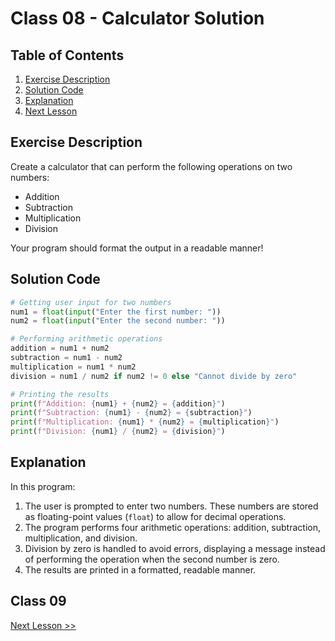 # Class 08 - Calculator Solution

## Table of Contents
1. [Exercise Description](#exercise-description)
2. [Solution Code](#solution-code)
3. [Explanation](#explanation)
4. [Next Lesson](#next-lesson)

## Exercise Description
Create a calculator that can perform the following operations on two numbers:
- Addition
- Subtraction
- Multiplication
- Division

Your program should format the output in a readable manner!

## Solution Code
```python
# Getting user input for two numbers
num1 = float(input("Enter the first number: "))
num2 = float(input("Enter the second number: "))

# Performing arithmetic operations
addition = num1 + num2
subtraction = num1 - num2
multiplication = num1 * num2
division = num1 / num2 if num2 != 0 else "Cannot divide by zero"

# Printing the results
print(f"Addition: {num1} + {num2} = {addition}")
print(f"Subtraction: {num1} - {num2} = {subtraction}")
print(f"Multiplication: {num1} * {num2} = {multiplication}")
print(f"Division: {num1} / {num2} = {division}")
```

## Explanation
In this program:
1. The user is prompted to enter two numbers. These numbers are stored as floating-point values (`float`) to allow for decimal operations.
2. The program performs four arithmetic operations: addition, subtraction, multiplication, and division.
3. Division by zero is handled to avoid errors, displaying a message instead of performing the operation when the second number is zero.
4. The results are printed in a formatted, readable manner.

## Class 09
[Next Lesson >>](https://github.com/EngineerAbdulQadir/Learning-Python-Programming-Language/blob/main/Class%2009/Readme.md)